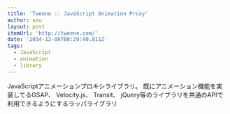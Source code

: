 ```yaml
---
title: 'Tweene :: JavaScript Animation Proxy'
author: azu
layout: post
itemUrl: 'http://tweene.com/'
date: '2014-12-08T08:29:40.811Z'
tags:
  - JavaScript
  - animation
  - library
---
```

JavaScriptアニメーションプロキシライブラリ。
既にアニメーション機能を実装してるGSAP、 Velocity.js、 Transit、 jQuery等のライブラリを共通のAPIで利用できるようにするラッパライブラリ
